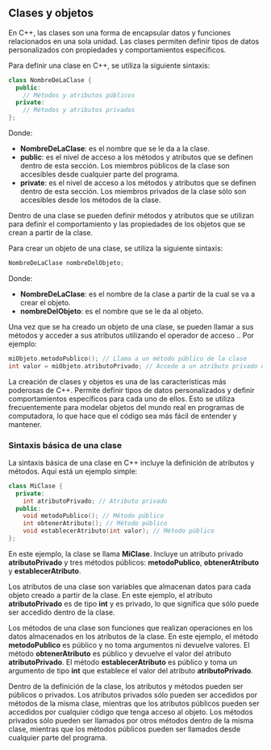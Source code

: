 ## Clases y objetos
En C++, las clases son una forma de encapsular datos y funciones relacionados en una sola unidad. Las clases permiten definir tipos de datos personalizados con propiedades y comportamientos específicos.

Para definir una clase en C++, se utiliza la siguiente sintaxis:
```c++
class NombreDeLaClase {
  public:
    // Métodos y atributos públicos
  private:
    // Métodos y atributos privados
};
```

Donde:
- **NombreDeLaClase**: es el nombre que se le da a la clase.
- **public**: es el nivel de acceso a los métodos y atributos que se definen dentro de esta sección. Los miembros públicos de la clase son accesibles desde cualquier parte del programa.
- **private**: es el nivel de acceso a los métodos y atributos que se definen dentro de esta sección. Los miembros privados de la clase sólo son accesibles desde los métodos de la clase.

Dentro de una clase se pueden definir métodos y atributos que se utilizan para definir el comportamiento y las propiedades de los objetos que se crean a partir de la clase.

Para crear un objeto de una clase, se utiliza la siguiente sintaxis:
```c++
NombreDeLaClase nombreDelObjeto;
```

Donde:
- **NombreDeLaClase**: es el nombre de la clase a partir de la cual se va a crear el objeto.
- **nombreDelObjeto**: es el nombre que se le da al objeto.

Una vez que se ha creado un objeto de una clase, se pueden llamar a sus métodos y acceder a sus atributos utilizando el operador de acceso .. Por ejemplo:
```c++
miObjeto.metodoPublico(); // Llama a un método público de la clase
int valor = miObjeto.atributoPrivado; // Accede a un atributo privado de la clase
```
La creación de clases y objetos es una de las características más poderosas de C++. Permite definir tipos de datos personalizados y definir comportamientos específicos para cada uno de ellos. Esto se utiliza frecuentemente para modelar objetos del mundo real en programas de computadora, lo que hace que el código sea más fácil de entender y mantener.

### Sintaxis básica de una clase
La sintaxis básica de una clase en C++ incluye la definición de atributos y métodos. Aquí está un ejemplo simple:
```c++
class MiClase {
  private:
    int atributoPrivado; // Atributo privado
  public:
    void metodoPublico(); // Método público
    int obtenerAtributo(); // Método público
    void establecerAtributo(int valor); // Método público
};
```

En este ejemplo, la clase se llama **MiClase**. Incluye un atributo privado **atributoPrivado** y tres métodos públicos: **metodoPublico**, **obtenerAtributo** y **establecerAtributo**.

Los atributos de una clase son variables que almacenan datos para cada objeto creado a partir de la clase. En este ejemplo, el atributo **atributoPrivado** es de tipo **int** y es privado, lo que significa que sólo puede ser accedido dentro de la clase.

Los métodos de una clase son funciones que realizan operaciones en los datos almacenados en los atributos de la clase. En este ejemplo, el método **metodoPublico** es público y no toma argumentos ni devuelve valores. El método **obtenerAtributo** es público y devuelve el valor del atributo **atributoPrivado**. El método **establecerAtributo** es público y toma un argumento de tipo **int** que establece el valor del atributo **atributoPrivado**.

Dentro de la definición de la clase, los atributos y métodos pueden ser públicos o privados. Los atributos privados sólo pueden ser accedidos por métodos de la misma clase, mientras que los atributos públicos pueden ser accedidos por cualquier código que tenga acceso al objeto. Los métodos privados sólo pueden ser llamados por otros métodos dentro de la misma clase, mientras que los métodos públicos pueden ser llamados desde cualquier parte del programa.
